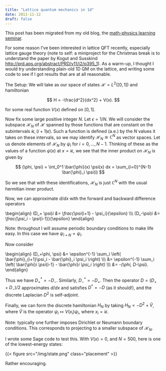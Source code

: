 ```yaml
---
title: "Lattice quantum mechanics in 1d"
date: 2011-11-12
draft: false
---
```


This post has been migrated from my old blog, the [math-physics learning seminar](https://mathphysseminar.blogspot.com/).


For some reason I've been interested in lattice QFT recently, especially lattice gauge theory (note to self: a miniproject for the Christmas break is to understand the paper by Kogut and Susskind http://prd.aps.org/abstract/PRD/v11/i2/p395_1). As a warm-up, I thought I would try understanding plain-old 1D QM on the lattice, and writing some code to see if I got results that are at all reasonable.


The Setup: We will take as our space of states $\mathscr{H} = L^2([0,1])$ and hamiltonian

$$ H = -\frac{d^2}{dx^2} + V(x). $$

for some real function $V(x)$ defined on $[0,1]$.


Now fix some large positive integer $N$. Let $\epsilon = 1/N$. We will consider the subspace $\mathscr{H}_N$ of $\mathscr{H}$ spanned by those functions that are constant on the subintervals $i\epsilon, (i+1)\epsilon)$. Such a function is defined (a.e.) by the $N$ values it takes on these intervals, so we may identify $\mathscr{H}_N \cong \mathbb{C}^N$ as vector spaces. Let us denote elements of $\mathscr{H}_N$ by $\psi_i$ for $i = 0, \ldots, N-1$. Thinking of these as the values of a function $\psi(x)$ at $x = i\epsilon$, we see that the inner product on $\mathscr{H}_N$ is given by

$$
(\phi, \psi) = \int_0^1 \bar{\phi}(x) \psi(x) dx = \sum_{i=0}^{N-1} \bar{\phi}_i \psi(i)
$$

So we see that with these identifications, $\mathscr{H}_N$ is just $\mathbb{C}^N$ with the usual hermitian inner product.


Now, we can approximate $d/dx$ with the forward and backward difference operators

\\begin{align}
(D_+ \psi)_i &= \frac{\psi_{i+1} - \psi_i}{\epsilon} \\\\\\
(D_-\psi)_i &= \frac{\psi_i - \psi_{i-1}}{\epsilon}
\\end{align}

Note: throughout I will assume periodic boundary conditions to make life easy. In this case we have $\psi_{i+N} = \psi_i$.

Now consider

\\begin{align}
(D_+\phi, \psi) &= \epsilon^{-1} \sum_i \left( \bar{\phi}_{i+1}\psi_i - \bar{\phi}_i \psi_i \right) \\\\\\
&= \epsilon^{-1} \sum_i \left( \bar{\phi}_i \psi_{i-1} - \bar{\phi}_i \psi_i \right) \\\\\\
&= -(\phi, D_-\psi).
\\end{align}

Thus we have $D_+^\ast = -D_-$. Similarly, $D_-^\ast = -D_+$. Then the operator $D = (D_+ + D_-)/2$ approximates $d/dx$ and satisfies $D^\ast = -D$ (as it should!), and the discrete Laplacian $D^2$ is self-adjoint.


Finally, we can form the discrete hamiltonian $H_N$ by taking $H_N = -D^2 + \hat{V}$, where $\hat{V}$ is the operator $\psi_i \mapsto V(x_i) \psi_i$, where $x_i = i\epsilon$.


Note: typically one further imposes Dirichlet or Neumann boundary conditions. This corresponds to projecting to a smaller subspace of $\mathscr{H}_N$.


I wrote some Sage code to test this. With $V(x) = 0$, and $N = 500$, here is one of the lowest-energy states:

{{< figure src="/img/state.png" class="placement" >}}

Rather encouraging.
